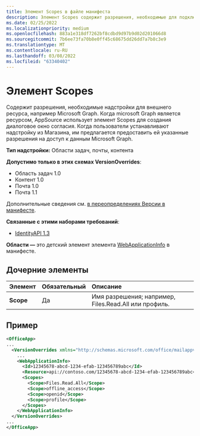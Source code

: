 ```yaml
---
title: Элемент Scopes в файле манифеста
description: Элемент Scopes содержит разрешения, необходимые для подключения надстройки к внешнему ресурсу.
ms.date: 02/25/2022
ms.localizationpriority: medium
ms.openlocfilehash: 883a1e318df7262bf8cdbd9d97b9d02d201066d8
ms.sourcegitcommit: 7b6ee73fa70b8e0ff45c68675dd26dd7a7b8c3e9
ms.translationtype: MT
ms.contentlocale: ru-RU
ms.lasthandoff: 03/08/2022
ms.locfileid: "63340402"
---
```

# <a name="scopes-element"></a>Элемент Scopes

Содержит разрешения, необходимые надстройки для внешнего ресурса, например Microsoft Graph. Когда microsoft Graph является ресурсом, AppSource использует элемент Scopes для создания диалоговое окно согласия. Когда пользователи устанавливают надстройку из Магазина, им предлагается предоставить ей указанные разрешения на доступ к данным Microsoft Graph.

**Тип надстройки:** Области задач, почты, контента

**Допустимо только в этих схемах VersionOverrides**:

- Область задач 1.0
- Контент 1.0
- Почта 1.0
- Почта 1.1

Дополнительные сведения см. [в переопределениях Версии в манифесте](../../develop/add-in-manifests.md#version-overrides-in-the-manifest).

**Связанные с этими наборами требований**:

- [IdentityAPI 1.3](../requirement-sets/identity-api-requirement-sets.md)

**Области —** это детский элемент элемента [WebApplicationInfo](webapplicationinfo.md) в манифесте.

## <a name="child-elements"></a>Дочерние элементы

|  Элемент |  Обязательный  |  Описание  |
|:-----|:-----|:-----|
|  **Scope**                |  Да     |   Имя разрешения; например, Files.Read.All или профиль. |

## <a name="example"></a>Пример

```xml
<OfficeApp>
...
  <VersionOverrides xmlns="http://schemas.microsoft.com/office/mailappversionoverrides" xsi:type="VersionOverridesV1_0">
    ...
    <WebApplicationInfo>
      <Id>12345678-abcd-1234-efab-123456789abc</Id>
      <Resource>api://contoso.com/12345678-abcd-1234-efab-123456789abc<Resource>
      <Scopes>
        <Scope>Files.Read.All</Scope>
        <Scope>offline_access</Scope>
        <Scope>openid</Scope>
        <Scope>profile</Scope>
      </Scopes>
    </WebApplicationInfo>
  </VersionOverrides>
...
</OfficeApp>
```

